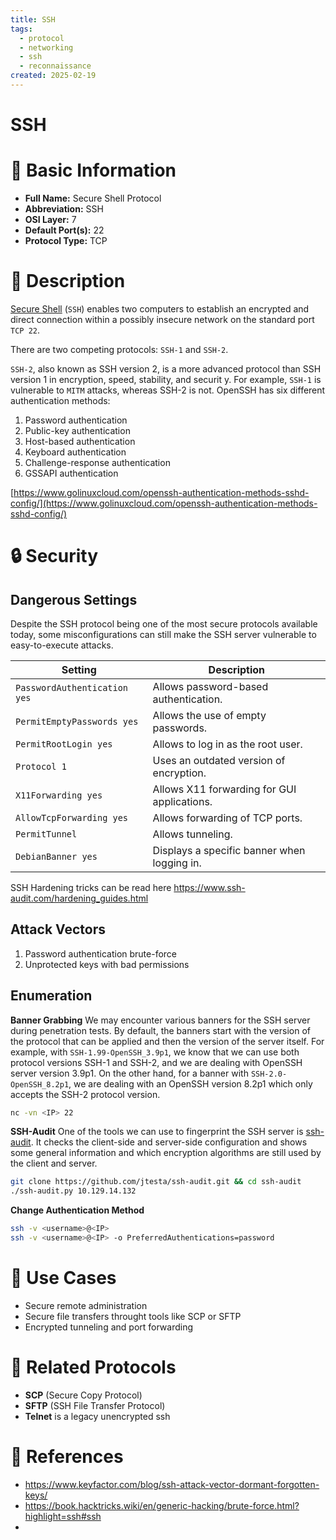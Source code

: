 ```yaml
---
title: SSH
tags:
  - protocol
  - networking
  - ssh
  - reconnaissance
created: 2025-02-19
---
```


# SSH

# 📌 Basic Information
- **Full Name:** Secure Shell Protocol
- **Abbreviation:** SSH
- **OSI Layer:** 7
- **Default Port(s):** 22
- **Protocol Type:** TCP

# 🔎 Description
[Secure Shell](https://en.wikipedia.org/wiki/Secure_Shell) (`SSH`) enables two computers to establish an encrypted and direct connection within a possibly insecure network on the standard port `TCP 22`. 

There are two competing protocols: `SSH-1` and `SSH-2`.

`SSH-2`, also known as SSH version 2, is a more advanced protocol than SSH version 1 in encryption, speed, stability, and securit y. For example, `SSH-1` is vulnerable to `MITM` attacks, whereas SSH-2 is not. OpenSSH has six different authentication methods:
1. Password authentication
2. Public-key authentication
3. Host-based authentication
4. Keyboard authentication
5. Challenge-response authentication
6. GSSAPI authentication

[https://www.golinuxcloud.com/openssh-authentication-methods-sshd-config/](https://www.golinuxcloud.com/openssh-authentication-methods-sshd-config/)

# 🔒 Security
## Dangerous Settings
Despite the SSH protocol being one of the most secure protocols available today, some misconfigurations can still make the SSH server vulnerable to easy-to-execute attacks.

| **Setting**                  | **Description**                             |
| ---------------------------- | ------------------------------------------- |
| `PasswordAuthentication yes` | Allows password-based authentication.       |
| `PermitEmptyPasswords yes`   | Allows the use of empty passwords.          |
| `PermitRootLogin yes`        | Allows to log in as the root user.          |
| `Protocol 1`                 | Uses an outdated version of encryption.     |
| `X11Forwarding yes`          | Allows X11 forwarding for GUI applications. |
| `AllowTcpForwarding yes`     | Allows forwarding of TCP ports.             |
| `PermitTunnel`               | Allows tunneling.                           |
| `DebianBanner yes`           | Displays a specific banner when logging in. |
SSH Hardening tricks can be read here
https://www.ssh-audit.com/hardening_guides.html

## Attack Vectors
1. Password authentication brute-force
2. Unprotected keys with bad permissions
## Enumeration
**Banner Grabbing**
We may encounter various banners for the SSH server during penetration tests. By default, the banners start with the version of the protocol that can be applied and then the version of the server itself. For example, with `SSH-1.99-OpenSSH_3.9p1`, we know that we can use both protocol versions SSH-1 and SSH-2, and we are dealing with OpenSSH server version 3.9p1. On the other hand, for a banner with `SSH-2.0-OpenSSH_8.2p1`, we are dealing with an OpenSSH version 8.2p1 which only accepts the SSH-2 protocol version.
```bash
nc -vn <IP> 22
```

**SSH-Audit**
 One of the tools we can use to fingerprint the SSH server is [ssh-audit](https://github.com/jtesta/ssh-audit).
 It checks the client-side and server-side configuration and shows some general information and which encryption algorithms are still used by the client and server.
```bash
git clone https://github.com/jtesta/ssh-audit.git && cd ssh-audit
./ssh-audit.py 10.129.14.132
```

**Change Authentication Method**
```bash
ssh -v <username>@<IP>
ssh -v <username>@<IP> -o PreferredAuthentications=password
```

# 📡 Use Cases
- Secure remote administration
- Secure file transfers throught tools like SCP or SFTP
- Encrypted tunneling and port forwarding
# 🔗 Related Protocols
- **SCP** (Secure Copy Protocol)
- **SFTP** (SSH File Transfer Protocol)
- **Telnet** is a legacy unencrypted ssh

# 📜 References
- https://www.keyfactor.com/blog/ssh-attack-vector-dormant-forgotten-keys/
- https://book.hacktricks.wiki/en/generic-hacking/brute-force.html?highlight=ssh#ssh
- 
